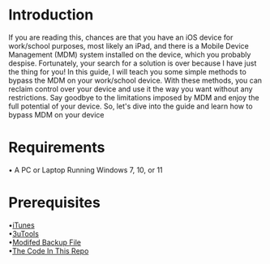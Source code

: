 # Introduction
If you are reading this, chances are that you have an iOS device for work/school purposes, most likely an iPad, and there is a Mobile Device Management (MDM) system installed on the device, which you probably despise. Fortunately, your search for a solution is over because I have just the thing for you! In this guide, I will teach you some simple methods to bypass the MDM on your work/school device. With these methods, you can reclaim control over your device and use it the way you want without any restrictions. Say goodbye to the limitations imposed by MDM and enjoy the full potential of your device. So, let's dive into the guide and learn how to bypass MDM on your device
# Requirements
• A PC or Laptop Running Windows 7, 10, or 11
# Prerequisites
•[iTunes](https://secure-appldnld.apple.com/itunes12/001-80053-20210422-E8A3B28C-A3B2-11EB-BE07-CE1B67FC6302/iTunes64Setup.exe)
<br>
•[3uTools](https://url.3u.com/zmAJjyaa)
<br>
•[Modifed Backup File](https://www.mediafire.com/file/a30jk5egy0e6zj1/206cab4e197a3672ef8c418ffd9564c3f96dd64a.zip/)
<br>
•[The Code In This Repo](https://example.com/)
